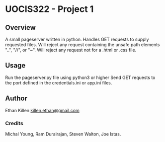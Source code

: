 # UOCIS322 - Project 1 #

## Overview

A small pageserver written in python.
Handles GET requests to supply requested files.
Will reject any request containing the unsafe path elements "..", "//", or "~".
Will reject any request not for a .html or .css file.

## Usage

Run the pageserver.py file using python3 or higher
Send GET requests to the port defined in the credentials.ini or app.ini files.

## Author

Ethan Killen
killen.ethan@gmail.com

### Credits ###

Michal Young, Ram Durairajan, Steven Walton, Joe Istas.
